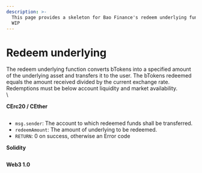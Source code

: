 ```yaml
---
description: >-
  This page provides a skeleton for Bao Finance's redeem underlying function.
  WIP
---
```


# Redeem underlying

The redeem underlying function converts bTokens into a specified amount of the underlying asset and transfers it to the user. The bTokens redeemed equals the amount received divided by the current exchange rate. Redemptions must be below account liquidity and market availability.\
\


**CErc20 / CEther**

```solidity
```

* `msg.sender`: The account to which redeemed funds shall be transferred.
* `redeemAmount`: The amount of underlying to be redeemed.
* `RETURN`: 0 on success, otherwise an Error code

**Solidity**

```solidity
```

**Web3 1.0**

```js
```
